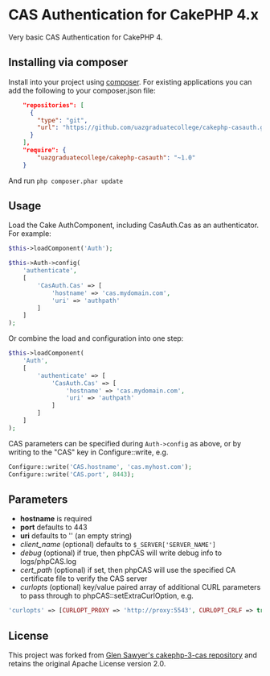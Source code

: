 # CAS Authentication for CakePHP 4.x

Very basic CAS Authentication for CakePHP 4.

## Installing via composer

Install into your project using [composer](http://getcomposer.org).
For existing applications you can add the following to your composer.json file:

```json
    "repositories": [
      {
        "type": "git",
        "url": "https://github.com/uazgraduatecollege/cakephp-casauth.git"
      }
    ],
    "require": {
        "uazgraduatecollege/cakephp-casauth": "~1.0"
    }
```

And run `php composer.phar update`

## Usage

Load the Cake AuthComponent, including CasAuth.Cas as an authenticator.
For example:

```php
$this->loadComponent('Auth');

$this->Auth->config(
    'authenticate',
    [
        'CasAuth.Cas' => [
            'hostname' => 'cas.mydomain.com',
            'uri' => 'authpath'
        ]
    ]
);
```

Or combine the load and configuration into one step:

```php
$this->loadComponent(
    'Auth',
    [
        'authenticate' => [
            'CasAuth.Cas' => [
                'hostname' => 'cas.mydomain.com',
                'uri' => 'authpath'
            ]
        ]
    ]
);

```

CAS parameters can be specified during `Auth->config` as above,
or by writing to the "CAS" key in Configure::write, e.g.
```php
Configure::write('CAS.hostname', 'cas.myhost.com');
Configure::write('CAS.port', 8443);
```

## Parameters

* **hostname** is required
* **port** defaults to 443
* **uri** defaults to '' (an empty string)
* *client_name* (optional) defaults to `$_SERVER['SERVER_NAME']`
* *debug* (optional) if true, then phpCAS will write debug info to logs/phpCAS.log
* *cert_path* (optional) if set, then phpCAS will use the specified CA certificate file to verify the CAS server
* *curlopts* (optional) key/value paired array of additional CURL parameters to pass through to phpCAS::setExtraCurlOption, e.g.

```php
'curlopts' => [CURLOPT_PROXY => 'http://proxy:5543', CURLOPT_CRLF => true]
```

## License

This project was forked from
[Glen Sawyer's cakephp-3-cas repository](https://github.com/snelg/cakephp-3-cas)
and retains the original Apache License version 2.0.

